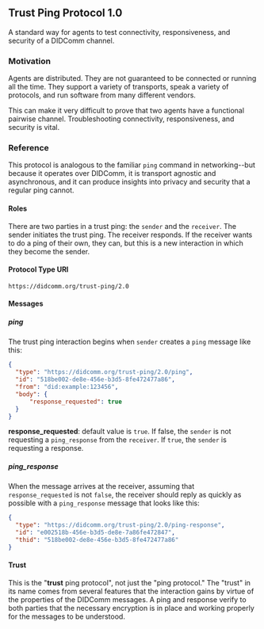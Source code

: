 ## Trust Ping Protocol 1.0

A standard way for agents to test connectivity,
responsiveness, and security of a DIDComm channel.

### Motivation

Agents are distributed. They are not guaranteed to be
connected or running all the time. They support a
variety of transports, speak a variety of protocols,
and run software from many different vendors.

This can make it very difficult to prove that two
agents have a functional pairwise channel. Troubleshooting
connectivity, responsiveness, and security is vital.

### Reference

This protocol is analogous to the familiar `ping`
command in networking--but because it operates
over DIDComm, it is transport
agnostic and asynchronous, and it can produce insights
into privacy and security that a regular ping
cannot.

#### Roles

There are two parties in a trust ping: the `sender`
and the `receiver`. The sender initiates the trust
ping. The receiver responds. If the receiver wants
to do a ping of their own, they can, but this is a
new interaction in which they become the sender.

#### Protocol Type URI

`https://didcomm.org/trust-ping/2.0`

#### Messages

##### ping

The trust ping interaction begins when `sender`
creates a `ping` message like this:

```JSON
{
  "type": "https://didcomm.org/trust-ping/2.0/ping",
  "id": "518be002-de8e-456e-b3d5-8fe472477a86",
  "from": "did:example:123456",
  "body": {
      "response_requested": true
  }
}
```

**response_requested**: default value is `true`. If false, the `sender` is not requesting a `ping_response` from the `receiver`. If `true`, the `sender` is requesting a response.

##### ping_response

When the message arrives at the receiver, assuming that `response_requested`
is not `false`, the receiver should reply as quickly as possible with a
`ping_response` message that looks like this:

```JSON
{
  "type": "https://didcomm.org/trust-ping/2.0/ping-response",
  "id": "e002518b-456e-b3d5-de8e-7a86fe472847",
  "thid": "518be002-de8e-456e-b3d5-8fe472477a86"
}
```

#### Trust

This is the "**trust** ping protocol", not just the "ping protocol."
The "trust" in its name comes from several features that the interaction
gains by virtue of the properties of the DIDComm messages. A ping and response verify to both parties that the necessary encryption is in place and working properly for the messages to be understood.